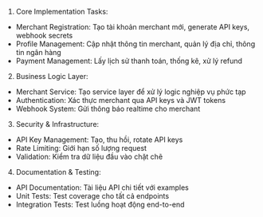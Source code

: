  1. Core Implementation Tasks:

  - Merchant Registration: Tạo tài khoản merchant mới, generate API keys, webhook secrets
  - Profile Management: Cập nhật thông tin merchant, quản lý địa chỉ, thông tin ngân hàng
  - Payment Management: Lấy lịch sử thanh toán, thống kê, xử lý refund

  2. Business Logic Layer:

  - Merchant Service: Tạo service layer để xử lý logic nghiệp vụ phức tạp
  - Authentication: Xác thực merchant qua API keys và JWT tokens
  - Webhook System: Gửi thông báo realtime cho merchant

  3. Security & Infrastructure:

  - API Key Management: Tạo, thu hồi, rotate API keys
  - Rate Limiting: Giới hạn số lượng request
  - Validation: Kiểm tra dữ liệu đầu vào chặt chẽ

  4. Documentation & Testing:

  - API Documentation: Tài liệu API chi tiết với examples
  - Unit Tests: Test coverage cho tất cả endpoints
  - Integration Tests: Test luồng hoạt động end-to-end